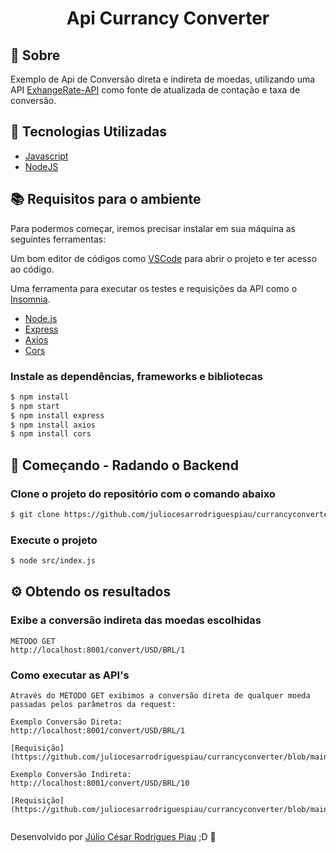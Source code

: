 <h1 align="center">Api Currancy Converter</h1>

## 📝 **Sobre**
Exemplo de Api de Conversão direta e indireta de moedas, utilizando uma API [ExhangeRate-API](https://www.exchangerate-api.com/docs/overview) como fonte de atualizada de contação e taxa de conversão.

## 🔨 **Tecnologias Utilizadas**

- [Javascript](https://www.javascript.com/)
- [NodeJS](https://nodejs.org/en/)

## 📚 **Requisitos para o ambiente**
Para podermos começar, iremos precisar instalar em sua máquina as seguintes ferramentas:

Um bom editor de códigos como [VSCode](https://code.visualstudio.com/) para abrir o projeto e ter acesso ao código.

Uma ferramenta para executar os testes e requisições da API como o [Insomnia](https://insomnia.rest/download). 

- [Node.js](https://nodejs.org/en/)
- [Express](https://expressjs.com/pt-br/)
- [Axios](https://www.npmjs.com/package/axios)
- [Cors](https://www.npmjs.com/package/cors)

### Instale as dependências, frameworks e bibliotecas
```sh
$ npm install
$ npm start
$ npm install express
$ npm install axios
$ npm install cors
```

## 🚀 **Começando - Radando o Backend**

### Clone o projeto do repositório com o comando abaixo
```sh
$ git clone https://github.com/juliocesarrodriguespiau/currancyconverter
```

### Execute o projeto
```sh
$ node src/index.js
```

## ⚙️ **Obtendo os resultados**

### Exibe a conversão indireta das moedas escolhidas
```
MÉTODO GET
http://localhost:8001/convert/USD/BRL/1
```
### Como executar as API's
```
Através do MÉTODO GET exibimos a conversão direta de qualquer moeda passadas pelos parâmetros da request:

Exemplo Conversão Direta:
http://localhost:8001/convert/USD/BRL/1

[Requisição](https://github.com/juliocesarrodriguespiau/currancyconverter/blob/main/src/assets/APINodeCourrancyConverterDireta.PNG)

Exemplo Conversão Indireta:
http://localhost:8001/convert/USD/BRL/10

[Requisição](https://github.com/juliocesarrodriguespiau/currancyconverter/blob/main/src/assets/APINodeCurrancyConverterIndireta.PNG)


```

Desenvolvido por [Júlio César Rodrigues Piau](https://github.com/juliocesarrodriguespiau/) ;D 🚀